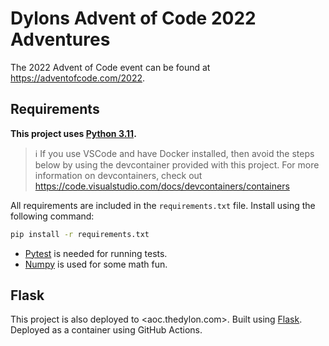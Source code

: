 # Dylons Advent of Code 2022 Adventures

The 2022 Advent of Code event can be found at <https://adventofcode.com/2022>.

## Requirements

**This project uses [Python 3.11](https://www.python.org/downloads/release/python-3110/).**

> ℹ️ If you use VSCode and have Docker installed, then avoid the steps below by using the devcontainer provided with this project. For more information on devcontainers, check out https://code.visualstudio.com/docs/devcontainers/containers

All requirements are included in the `requirements.txt` file. Install using the following command:

```sh
pip install -r requirements.txt
```

- [Pytest](https://docs.pytest.org) is needed for running tests.
- [Numpy](https://numpy.org/) is used for some math fun.

## Flask

This project is also deployed to <aoc.thedylon.com>. Built using [Flask](https://flask.palletsprojects.com/). Deployed as a container using GitHub Actions.
